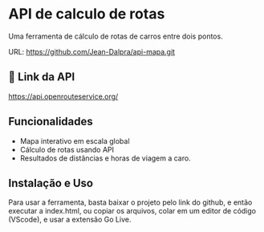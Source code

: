 
# API de calculo de rotas

Uma ferramenta de cálculo de rotas de carros entre dois pontos.


URL: https://github.com/Jean-Dalpra/api-mapa.git



## 🔗 Link da API

https://api.openrouteservice.org/


## Funcionalidades

- Mapa interativo em escala global
- Cálculo de rotas usando API
- Resultados de distâncias e horas de viagem a caro.

## Instalação e Uso

Para usar a ferramenta, basta baixar o projeto pelo link do github, e então executar a index.html, ou copiar os arquivos, colar em um editor de código (VScode), e usar a extensão Go Live. 